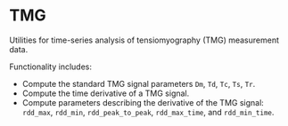 # TMG
Utilities for time-series analysis of tensiomyography (TMG) measurement data.

Functionality includes:
- Compute the standard TMG signal parameters `Dm`, `Td`, `Tc`, `Ts`, `Tr`.
- Compute the time derivative of a TMG signal.
- Compute parameters describing the derivative of the TMG signal:
  `rdd_max`, `rdd_min`, `rdd_peak_to_peak`, `rdd_max_time`, and `rdd_min_time`.
